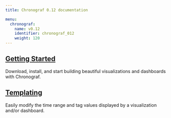 ```yaml
---
title: Chronograf 0.12 documentation

menu:
  chronograf:
    name: v0.12
    identifier: chronograf_012
    weight: 120
---
```


## [Getting Started](/chronograf/v0.12/introduction/getting_started/)
Download, install, and start building beautiful visualizations and dashboards with Chronograf.

## [Templating](/chronograf/v0.12/introduction/templating/)
Easily modify the time range and tag values displayed by a visualization and/or dashboard.
